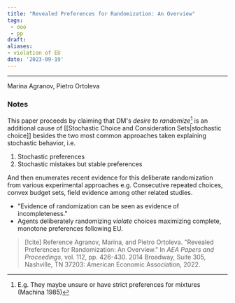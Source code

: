```yaml
---
title: "Revealed Preferences for Randomization: An Overview"
tags:
 - ooo
 - pp
draft: 
aliases:
- violation of EU
date: '2023-09-19'
---
```

---
Marina Agranov, Pietro Ortoleva
### Notes

This paper proceeds by claiming that DM's _desire to randomize_[^1] is an additional cause of [[Stochastic Choice and Consideration Sets|stochastic choice]] besides the two most common approaches taken explaining stochastic behavior, i.e.
1. Stochastic preferences
2. Stochastic mistakes but stable preferences

And then enumerates recent evidence for this deliberate randomization from various experimental approaches e.g. Consecutive repeated choices, convex budget sets, field evidence among other related studies. 

- "Evidence of randomization can be seen as evidence of incompleteness."
- Agents deliberately randomizing *violate* choices maximizing complete, monotone preferences following EU.

[^1]: E.g. They maybe unsure or have strict preferences for mixtures  (Machina 1985)

> [!cite] Reference
> Agranov, Marina, and Pietro Ortoleva. "Revealed Preferences for Randomization: An Overview." In _AEA Papers and Proceedings_, vol. 112, pp. 426-430. 2014 Broadway, Suite 305, Nashville, TN 37203: American Economic Association, 2022.

